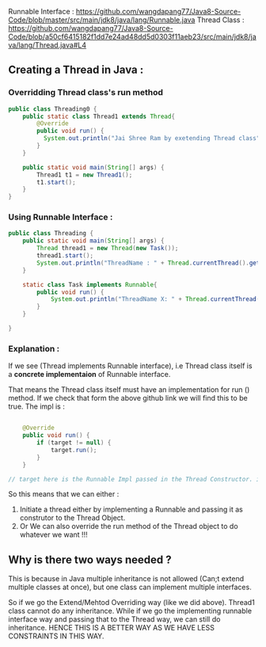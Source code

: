 Runnable Interface : https://github.com/wangdapang77/Java8-Source-Code/blob/master/src/main/jdk8/java/lang/Runnable.java
Thread Class : https://github.com/wangdapang77/Java8-Source-Code/blob/a50cf6415182f1dd7e24ad48dd5d0303f11aeb23/src/main/jdk8/java/lang/Thread.java#L4


## Creating a Thread in Java : 

### Overridding Thread class's run method

```java
public class Threading0 {
    public static class Thread1 extends Thread{
        @Override
        public void run() {
          System.out.println("Jai Shree Ram by exetending Thread class");
        }
    }

    public static void main(String[] args) {
        Thread1 t1 = new Thread1();
        t1.start();
    }
}

```


### Using Runnable Interface : 
```java
public class Threading {
    public static void main(String[] args) {
        Thread thread1 = new Thread(new Task());
        thread1.start();
        System.out.println("ThreadName : " + Thread.currentThread().getName());
    }

    static class Task implements Runnable{
        public void run() {
            System.out.println("ThreadName X: " + Thread.currentThread().getName());
        }
    }

}

```

### Explanation :
If we see (Thread implements Runnable interface), i.e Thread class itself is a **concrete implementaion** of Runnable interface. 

That means the Thread class itself must have an implementation for run () method. If we check that form the above github link we will find this to be true.
The impl is :
``` java

    @Override
    public void run() {
        if (target != null) {
            target.run();
        }
    }

// target here is the Runnable Impl passed in the Thread Constructor. if Nothing is passed, the run method will simply skip the condition and reach end.
```
So this means that we can either :
1. Initiate a thread either by implementing a Runnable and passing it as construtor to the Thread Object. 
2. Or We can also override the run method of the Thread object to do whatever we want !!! 


## Why is there two ways needed ?
This is because in Java multiple inheritance is not allowed (Can;t extend multiple classes at once), but one class can implement multiple interfaces. 

So if we go the Extend/Mehtod Overriding way (like we did above). Thread1 class cannot do any inheritance.
While if we go the implementing runnable interface way and passing that to the Thread way, we can still do inheritance. HENCE THIS IS A BETTER WAY AS WE HAVE LESS CONSTRAINTS IN THIS WAY. 























